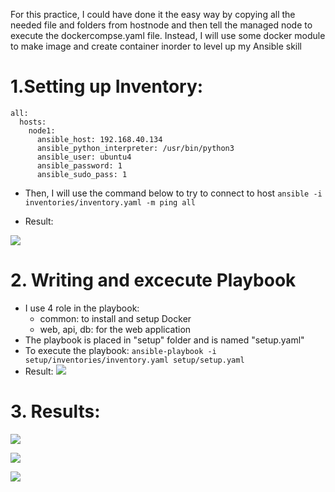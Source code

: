 For this practice, I could have done it the easy way by copying all the needed file and folders from hostnode and then tell the managed node to execute the dockercompse.yaml file. Instead, I will use some docker module to make image and create container inorder to level up my Ansible skill

# 1.Setting up Inventory:
```
all:
  hosts:
    node1:
      ansible_host: 192.168.40.134
      ansible_python_interpreter: /usr/bin/python3
      ansible_user: ubuntu4
      ansible_password: 1
      ansible_sudo_pass: 1
```

* Then, I will use the command below to try to connect to host
``` ansible -i inventories/inventory.yaml -m ping all ```

* Result:

![](img/Results01.png)

# 2. Writing and excecute Playbook
* I use 4 role in the playbook:
    * common: to install and setup Docker
    * web, api, db: for the web application
* The playbook is placed in "setup" folder and is named "setup.yaml"
* To execute the playbook:
``` ansible-playbook -i setup/inventories/inventory.yaml setup/setup.yaml ```
* Result:
![](img/Results02.png)

# 3. Results:
![](img/Results03.png)

![](img/Results04.png)

![](img/Results05.png)
